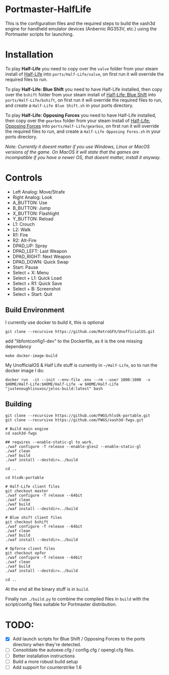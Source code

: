 # Portmaster-HalfLife


This is the configuration files and the required steps to build the xash3d engine for handheld emulator devices (Anbernic RG353V, etc.) using the Portmaster scripts for launching.


# Installation

To play **Half-Life** you need to copy over the `valve` folder from your steam install of [Half-Life](https://store.steampowered.com/app/70/HalfLife/) into `ports/Half-Life/valve`, on first run it will override the required files to run.

To play **Half-Life: Blue Shift** you need to have Half-Life installed, then copy over the `bshift` folder from your steam install of [Half-Life: Blue Shift](https://store.steampowered.com/app/130/HalfLife_Blue_Shift/) into `ports/Half-Life/bshift`, on first run it will override the required files to run, and create a `Half-Life Blue Shift.sh` in your ports directory.

To play **Half-Life: Opposing Forces** you need to have Half-Life installed, then copy over the `gearbox` folder from your steam install of [Half-Life: Opposing Forces](https://store.steampowered.com/app/50/HalfLife_Opposing_Force/) into `ports/Half-Life/gearbox`, on first run it will override the required files to run, and create a `Half-Life Opposing Fores.sh` in your ports directory.

_Note: Currently it doesnt matter if you use Windows, Linux or MacOS versions of the game. On MacOS it will state that the games are incompatible if you have a newer OS, that doesnt matter, install it anyway._

# Controls


- Left Analog: Move/Strafe
- Right Analog: Look
- A_BUTTON: Use
- B_BUTTON: Jump
- X_BUTTON: Flashlight
- Y_BUTTON: Reload
- L1: Crouch
- L2: Walk
- R1: Fire
- R2: Alt-Fire
- DPAD_UP: Spray
- DPAD_LEFT: Last Weapon
- DPAD_RIGHT: Next Weapon
- DPAD_DOWN: Quick Swap
- Start: Pause
- Select + X: Menu
- Select + L1: Quick Load
- Select + R1: Quick Save
- Select + B: Screenshot
- Select + Start: Quit


## Build Environment


I currently use docker to build it, this is optional

    git clone --recursive https://github.com/RetroGFX/UnofficialOS.git


add "libfontconfig1-dev" to the Dockerfile, as it is the one missing dependancy

    make docker-image-build


My UnofficialOS & Half Life stuff is currently in `~/Half-Life`, so to run the docker image I do:


    docker run  -it --init --env-file .env --rm --user 1000:1000  -v $HOME/Half-Life:$HOME/Half-Life -w $HOME/Half-Life  "justenoughlinuxos/jelos-build:latest" bash


## Building

    git clone --recursive https://github.com/FWGS/hlsdk-portable.git
    git clone --recursive https://github.com/FWGS/xash3d-fwgs.git

    # Build main engine
    cd xash3d-fwgs

    ## requires --enable-static-gl to work.
    ./waf configure -T release --enable-gles2 --enable-static-gl
    ./waf clean
    ./waf build
    ./waf install --destdir=../build

    cd ..

    cd hlsdk-portable

    # Half-Life client files
    git checkout master
    ./waf configure -T release --64bit
    ./waf clean
    ./waf build
    ./waf install --destdir=../build

    # Blue shift client files
    git checkout bshift
    ./waf configure -T release --64bit
    ./waf clean
    ./waf build
    ./waf install --destdir=../build

    # Opforce client files
    git checkout opfor
    ./waf configure -T release --64bit
    ./waf clean
    ./waf build
    ./waf install --destdir=../build

    cd ..


At the end all the binary stuff is in `build`.

Finally run `./build.py` to combine the compiled files in `build` with the script/config files suitable for Portmaster distribution.

# TODO:

- [x] Add launch scripts for Blue Shift / Opposing Forces to the ports directory when they're detected.
- [ ] Consolidate the autoexe.cfg / config.cfg / opengl.cfg files.
- [ ] Better installation instructions
- [ ] Build a more robust build setup
- [ ] Add support for counterstrike 1.6
